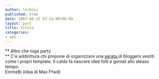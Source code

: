 ```yaml
---
author: leibniz
published: true
date: 2003-06-25 07:24:00+00:00
layout: post
title: Titolo
categories:
- web
---
```


 **   Altro che toga party   
**   C'e addirittura chi propone di organizzare una  [ serata ](http://www.emmebi.blogspot.com/)di bloggers vestiti come i propri template. Il caldo fa nascere idee folli e geniali allo stesso tempo.   
EmmeBi (idea di Max Ffwd)
